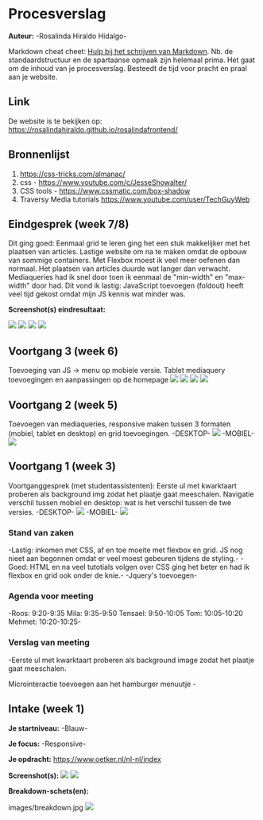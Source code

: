 # Procesverslag

**Auteur:** -Rosalinda Hiraldo Hidalgo-

Markdown cheat cheet: [Hulp bij het schrijven van Markdown](https://github.com/adam-p/markdown-here/wiki/Markdown-Cheatsheet). Nb. de standaardstructuur en de spartaanse opmaak zijn helemaal prima. Het gaat om de inhoud van je procesverslag. Besteedt de tijd voor pracht en praal aan je website.

## Link

De website is te bekijken op:
https://rosalindahiraldo.github.io/rosalindafrontend/

## Bronnenlijst

1. https://css-tricks.com/almanac/
2. css - https://www.youtube.com/c/JesseShowalter/
3. CSS tools - https://www.cssmatic.com/box-shadow
4. Traversy Media tutorials https://www.youtube.com/user/TechGuyWeb

## Eindgesprek (week 7/8)

Dit ging goed: Eenmaal grid te leren ging het een stuk makkelijker met het plaatsen van articles. Lastige website om na te maken omdat de opbouw van sommige containers. Met Flexbox moest ik veel meer oefenen dan normaal. Het plaatsen van articles duurde wat langer dan verwacht. Mediaqueries had ik snel door toen ik eenmaal de "min-width" en "max-width" door had.
Dit vond ik lastig: JavaScript toevoegen (foldout) heeft veel tijd gekost omdat mijn JS kennis wat minder was.

**Screenshot(s) eindresultaat:**

<img src="images/eind_1epagina_mobiel.png">
<img src="images/eind_1epagina_desktop.png">
<img src="images/eind_2epagina_mobiel.png">
<img src="images/eind_2epagina_desktop.png">

## Voortgang 3 (week 6)

Toevoeging van JS -> menu op mobiele versie. Tablet mediaquery toevoegingen en aanpassingen op de homepage
<img src="images/voortgang3_desktop.png">
<img src="images/voortgang3_tablet.jpg">
<img src="images/voortgang3a_mobile.png">
<img src="images/voortgang3b_mobile.png">

## Voortgang 2 (week 5)

Toevoegen van mediaqueries, responsive maken tussen 3 formaten (mobiel, tablet en desktop) en grid toevoegingen.
-DESKTOP-
<img src="images/voortgang2_desktop.jpg">
-MOBIEL-
<img src="images/voortgang2_mobiel.jpg">

## Voortgang 1 (week 3)

Voortganggesprek (met studentassistenten): Eerste ul met kwarktaart proberen als background img zodat het plaatje gaat meeschalen. Navigatie verschil tussen mobiel en desktop: wat is het verschil tussen de twe versies.
-DESKTOP-
<img src="images/voortgang1_desktop.png">
-MOBIEL-
<img src="images/screenshot_voortgang1.png">

### Stand van zaken

-Lastig: inkomen met CSS, af en toe moeite met flexbox en grid. JS nog nieet aan begonnen omdat er veel moest gebeuren tijdens de styling.-
-Goed: HTML en na veel tutotials volgen over CSS ging het beter en had ik flexbox en grid ook onder de knie.-
-Jquery's toevoegen-

### Agenda voor meeting

-Roos: 9:20-9:35
Mila: 9:35-9:50
Tensael: 9:50-10:05
Tom: 10:05-10:20
Mehmet: 10:20-10:25-

### Verslag van meeting

-Eerste ul met kwarktaart proberen als background image zodat het plaatje gaat meeschalen.

Microinteractie toevoegen aan het hamburger menuutje -

## Intake (week 1)

**Je startniveau:** -Blauw-

**Je focus:** -Responsive-

**Je opdracht:** https://www.oetker.nl/nl-nl/index

**Screenshot(s):**
<img src="images/screenshot-desktop.jpg">
<img src="images/screenshot-mobile.jpg">

**Breakdown-schets(en):**

images/breakdown.jpg
<img src="images/breakdown.jpg">
